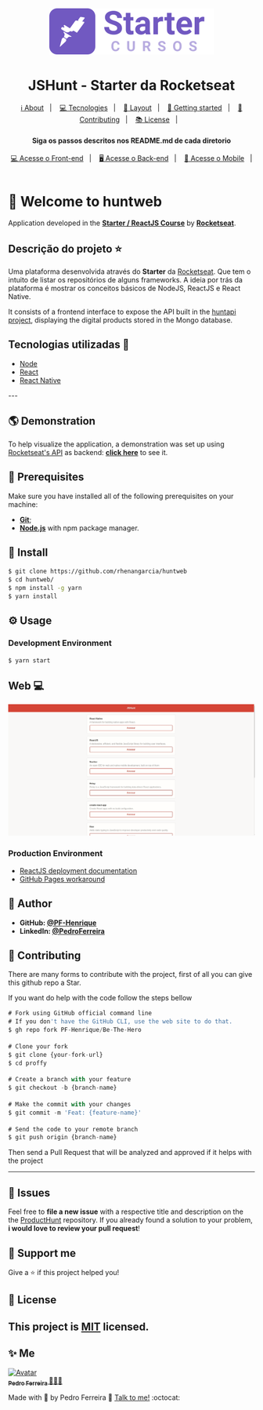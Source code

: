 <h1 align="center">
    <img alt="proffy-landing" src="https://github.com/PF-Henrique/Starter-Rocketseat/blob/master/.github/starter-logo.svg" />
</h1>

<h1 align='center'>JSHunt - Starter da Rocketseat</h1>

<p align="center">
  <a href="#-about-project">ℹ️ About</a>&nbsp;&nbsp;&nbsp;|&nbsp;&nbsp;&nbsp;
  <a href="#-tecnologias-and-packages">💻 Tecnologies</a>&nbsp;&nbsp;&nbsp;|&nbsp;&nbsp;&nbsp;
  <a href="#-layout">🔖 Layout</a>&nbsp;&nbsp;&nbsp;|&nbsp;&nbsp;&nbsp;
  <a href="#-getting-started">🚀 Getting started</a>&nbsp;&nbsp;&nbsp;|&nbsp;&nbsp;&nbsp;
  <a href="#-Contributing">🤝 Contributing</a>&nbsp;&nbsp;&nbsp;|&nbsp;&nbsp;&nbsp;
  <a href="#-license">📚 License</a>&nbsp;&nbsp;&nbsp;|&nbsp;&nbsp;&nbsp;  
</p>

<h4 align="center">
     Siga os passos descritos nos README.md de cada diretorio
</h4>

<p align="center">
  <a href="https://github.com/PF-Henrique/Starter-Rocketseat/tree/master/web">💻 Acesse o Front-end</a>&nbsp;&nbsp;&nbsp;|&nbsp;&nbsp;&nbsp;
  <a href="https://github.com/PF-Henrique/Starter-Rocketseat/tree/master/api">🖥 Acesse o Back-end</a>&nbsp;&nbsp;&nbsp;|&nbsp;&nbsp;&nbsp;
  <a href="https://github.com/PF-Henrique/Starter-Rocketseat/tree/master/mobile">📱 Acesse o Mobile</a>&nbsp;&nbsp;&nbsp;|&nbsp;&nbsp;&nbsp;
</p>

# 🚀 Welcome to huntweb

Application developed in the **[Starter / ReactJS Course](https://rocketseat.com.br/starter)** by **[Rocketseat](https://rocketseat.com.br/)**.

## Descrição do projeto :star:

Uma plataforma desenvolvida através do **Starter** da [Rocketseat](https://www.rocketseat.com.br).
Que tem o intuito de listar os repositórios de alguns frameworks.
A ideia por trás da plataforma é mostrar os conceitos básicos de NodeJS, ReactJS e React Native.

It consists of a frontend interface to expose the API built in the [huntapi project](https://github.com/PF-Henrique/Starter-Rocketseat/tree/master/api), displaying the digital products stored in the Mongo database.


## Tecnologias utilizadas 🚀

<ul>
    <li><a href="https://nodejs.org/en/" target="_blank">Node</a></li>
    <li><a href="https://reactjs.org/" target="_blank">React</a></li>
    <li><a href="https://reactnative.dev/" target="_blank">React Native</a></li>  
</ul>
---

## 🌎 Demonstration
To help visualize the application, a demonstration was set up using [Rocketseat's API](https://rocketseat-node.herokuapp.com/api/products) as backend: **[click here](https://rhenangarcia.github.io/huntweb/build)** to see it.

## 🧰 Prerequisites
Make sure you have installed all of the following prerequisites on your machine:
* **[Git](https://git-scm.com/downloads)**;
* **[Node.js](https://nodejs.org/en/download/)** with npm package manager.

## 🔧 Install
```sh
$ git clone https://github.com/rhenangarcia/huntweb
$ cd huntweb/
$ npm install -g yarn
$ yarn install
```

## ⚙️ Usage
### Development Environment
```sh
$ yarn start
```

## Web :computer:

![HuntWeb](https://github.com/PF-Henrique/Starter-Rocketseat/blob/master/.github/web.gif)


### Production Environment
* [ReactJS deployment documentation](https://create-react-app.dev/docs/deployment/#github-pages)
* [GitHub Pages workaround](https://github.com/rafgraph/spa-github-pages#usage-instructions)

## 👤 Author
* **GitHub: [@PF-Henrique](https://github.com/PF-Henrique)**
* **LinkedIn: [@PedroFerreira](https://www.linkedin.com/in/pedro-ferreira-148503b8/)**

## 🤝 Contributing
There are many forms to contribute with the project, first of all you can give this github repo a Star.

If you want do help with the code follow the steps bellow

```ts
# Fork using GitHub official command line
# If you don't have the GitHub CLI, use the web site to do that.
$ gh repo fork PF-Henrique/Be-The-Hero

# Clone your fork
$ git clone {your-fork-url}
$ cd proffy

# Create a branch with your feature
$ git checkout -b {branch-name}

# Make the commit with your changes
$ git commit -m 'Feat: {feature-name}'

# Send the code to your remote branch
$ git push origin {branch-name}
```

Then send a Pull Request that will be analyzed and approved if it helps with the project

---
## 🐛 Issues

Feel free to **file a new issue** with a respective title and description on the the [ProductHunt](https://github.com/PF-Henrique/Starter-Rocketseat/issues) repository. If you already found a solution to your problem, **i would love to review your pull request**!


## 💓 Support me
Give a ⭐️ if this project helped you!

## 📝 License
This project is [MIT](LICENSE) licensed. 
---

## ✨ Me

<a href="https:https://github.com/PF-Henrique/">
  <img src="https://avatars1.githubusercontent.com/u/48561196?s=460&u=5b39cdc8c6d447868ca0caac900f1ee7a1793962&v=4" width= "50px;" height= "50px;" alt="Avatar"/>
  <br />
 <sub>
  <b>
    Pedro Ferreira
  </b>
</sub>
</a> 
<a href="<a href="https:https://github.com/PF-Henrique/" title="ProductHunt">🚀👩‍🚀</a>
<br />

Made with 💙 by Pedro Ferreira 👋 [Talk to me!](https://www.linkedin.com/in/pedro-ferreira-148503b8/) :octocat:
